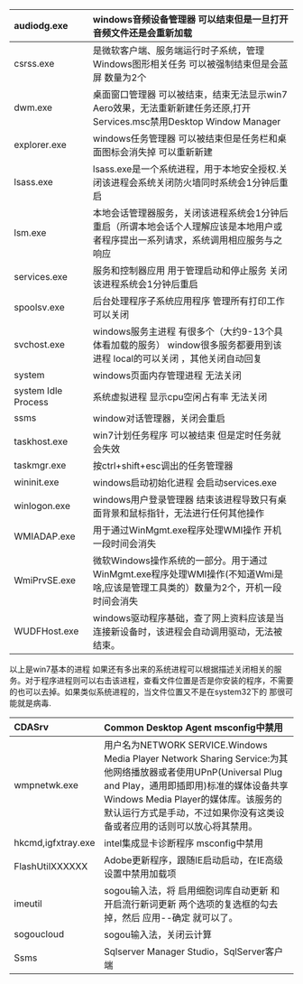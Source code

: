 |audiodg.exe|windows音频设备管理器  可以结束但是一旦打开音频文件还是会重新加载|
|:----------|:--------------------------------------------------------------------------------------------|
|csrss.exe  |是微软客户端、服务端运行时子系统，管理Windows图形相关任务  可以被强制结束但是会蓝屏 数量为2个|
|dwm.exe    |桌面窗口管理器 可以被结束，结束无法显示win7 Aero效果，无法重新新建任务还原,打开Services.msc禁用Desktop Window Manager |
|explorer.exe|windows任务管理器 可以被结束但是任务栏和桌面图标会消失掉 可以重新新建|
|lsass.exe  |lsass.exe是一个系统进程，用于本地安全授权.关闭该进程会系统关闭防火墙同时系统会1分钟后重启|
|lsm.exe    | 本地会话管理器服务，关闭该进程系统会1分钟后重启（所谓本地会话个人理解应该是本地用户或者程序提出一系列请求，系统调用相应服务与之响应|
|services.exe|服务和控制器应用 用于管理启动和停止服务  关闭该进程系统会1分钟后重启|
|spoolsv.exe|后台处理程序子系统应用程序 管理所有打印工作 可以关闭                |
|svchost.exe|windows服务主进程 有很多个（大约9-13个具体看加载的服务） window很多服务都要用到该进程  local的可以关闭 ，其他关闭自动回复|
|system     |windows页面内存管理进程  无法关闭                                                |
|system Idle Process|系统虚拟进程 显示cpu空闲占有率  无法关闭                                    |
|ssms       |window对话管理器，关闭会重启                                                      |
|taskhost.exe|win7计划任务程序 可以被结束 但是定时任务就会失效                        |
|taskmgr.exe|按ctrl+shift+esc调出的任务管理器                                                    |
|wininit.exe|windows启动初始化进程 会启动services.exe                                           |
|winlogon.exe|windows用户登录管理器  结束该进程导致只有桌面背景和鼠标指针，无法进行任何其他操作|
|WMIADAP.exe|用于通过WinMgmt.exe程序处理WMI操作 开机一段时间会消失                     |
|WmiPrvSE.exe|微软Windows操作系统的一部分。用于通过WinMgmt.exe程序处理WMI操作(不知道Wmi是啥,应该是管理工具类的）数量为2个，开机一段时间会消失|
|WUDFHost.exe|windows驱动程序基础，查了网上资料应该是当连接新设备时，该进程会自动调用驱动，无法被结束。|

以上是win7基本的进程 如果还有多出来的系统进程可以根据描述关闭相关的服务。对于程序进程则可以右击该进程，查看文件位置是否是你安装的程序，不需要的也可以去掉。如果类似系统进程的，当文件位置又不是在system32下的 那很可能就是病毒.

|CDASrv|Common Desktop Agent msconfig中禁用|
|:-----|:-------------------------------------|
|wmpnetwk.exe|用户名为NETWORK SERVICE.Windows Media Player Network Sharing Service:为其他网络播放器或者使用UPnP(Universal Plug and Play，通用即插即用)标准的媒体设备共享Windows Media Player的媒体库。该服务的默认运行方式是手动，不过如果你没有这类设备或者应用的话则可以放心将其禁用。 |
|hkcmd,igfxtray.exe|intel集成显卡诊断程序 msconfig中禁用|
|FlashUtilXXXXXX|Adobe更新程序，跟随IE启动启动，在IE高级设置中禁用加载项|
|imeutil|sogou输入法，将 启用细胞词库自动更新 和 开启流行新词更新 两个选项的复选框的勾去掉，然后 应用--确定 就可以了。 |
|sogoucloud|sogou输入法，关闭云计算      |
|Ssms  |Sqlserver Manager Studio，SqlServer客户端|